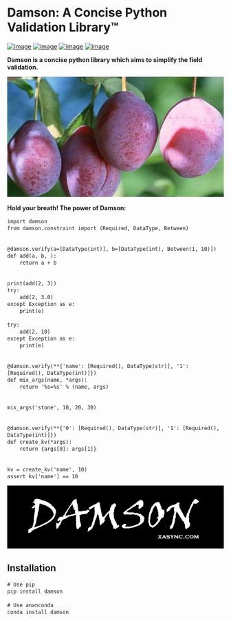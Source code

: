 Damson: A Concise Python Validation Library™
==========================

[![image](https://img.shields.io/pypi/v/damson.svg)](https://pypi.org/project/damson/)
[![image](https://img.shields.io/pypi/l/damson.svg)](https://pypi.org/project/damson/)
[![image](https://img.shields.io/pypi/pyversions/damson.svg)](https://pypi.org/project/requests/)
[![image](https://img.shields.io/github/contributors/xasync/damson.svg)](https://github.com/xasync/damson/graphs/contributors)

**Damson is a concise python library which aims to simplify the field validation.**

![image](https://raw.githubusercontent.com/xasync/damson/master/statics/damson-banner.jpg)

**Hold your breath! The power of Damson:**

``` {.sourceCode .python}
import damson
from damson.constraint import (Required, DataType, Between)


@damson.verify(a=[DataType(int)], b=[DataType(int), Between(1, 10)])
def add(a, b, ):
    return a + b


print(add(2, 3))
try:
    add(2, 3.0)
except Exception as e:
    print(e)

try:
    add(2, 10)
except Exception as e:
    print(e)


@damson.verify(**{'name': [Required(), DataType(str)], '1': [Required(), DataType(int)]})
def mix_args(name, *args):
    return '%s=%s' % (name, args)


mix_args('stone', 10, 20, 30)


@damson.verify(**{'0': [Required(), DataType(str)], '1': [Required(), DataType(int)]})
def create_kv(*args):
    return {args[0]: args[1]}


kv = create_kv('name', 10)
assert kv['name'] == 10 
```
![image](https://raw.githubusercontent.com/xasync/damson/master/statics/damson-logo.jpg)

Installation
------------

``` {.sourceCode .bash}
# Use pip
pip install damson

# Use ananconda
conda install damson
```
